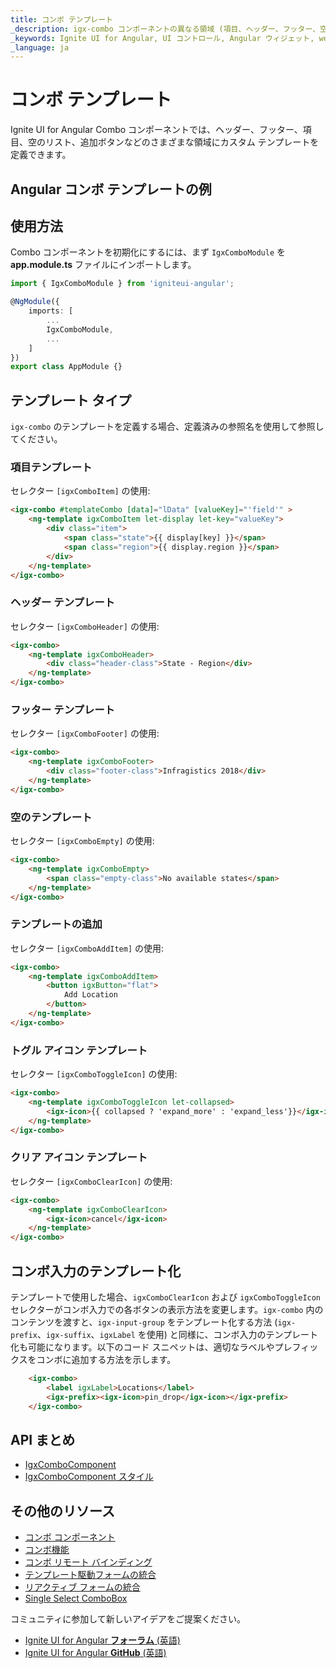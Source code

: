 ```yaml
---
title: コンボ テンプレート
_description: igx-combo コンポーネントの異なる領域 (項目、ヘッダー、フッター、空リスト、ボタンの追加) にカスタム テンプレートを定義できます。
_keywords: Ignite UI for Angular, UI コントロール, Angular ウィジェット, web ウィジェット, UI ウィジェット, Angular, ネイティブ Angular コンポーネント スイート, ネイティブ Angular コントロール, ネイティブ Angular コンポーネント ライブラリ, Angular Combo コンポーネント,  Angular テンプレート, Angular Combo テンプレート
_language: ja
---
```


# コンボ テンプレート
<p class="highlight">
Ignite UI for Angular Combo コンポーネントでは、ヘッダー、フッター、項目、空のリスト、追加ボタンなどのさまざまな領域にカスタム テンプレートを定義できます。
</p>

## Angular コンボ テンプレートの例


<code-view style="height: 450px;"
           data-demos-base-url="{environment:demosBaseUrl}"
           iframe-src="{environment:demosBaseUrl}/lists/combo-template" alt="Angular コンボ テンプレートの例">
</code-view>


## 使用方法
Combo コンポーネントを初期化にするには、まず `IgxComboModule` を **app.module.ts**  ファイルにインポートします。

```typescript
import { IgxComboModule } from 'igniteui-angular';

@NgModule({
    imports: [
        ...
        IgxComboModule,
        ...
    ]
})
export class AppModule {}
```

## テンプレート タイプ
`igx-combo` のテンプレートを定義する場合、定義済みの参照名を使用して参照してください。

### 項目テンプレート
セレクター `[igxComboItem]` の使用:

```html
<igx-combo #templateCombo [data]="lData" [valueKey]="'field'" >
    <ng-template igxComboItem let-display let-key="valueKey">
        <div class="item">
            <span class="state">{{ display[key] }}</span>
            <span class="region">{{ display.region }}</span>
        </div>
    </ng-template>
</igx-combo>
```

### ヘッダー テンプレート
セレクター `[igxComboHeader]` の使用:

```html
<igx-combo>
    <ng-template igxComboHeader>
        <div class="header-class">State - Region</div>
    </ng-template>
</igx-combo>
```

### フッター テンプレート
セレクター `[igxComboFooter]` の使用:

```html
<igx-combo>
    <ng-template igxComboFooter>
        <div class="footer-class">Infragistics 2018</div>
    </ng-template>
</igx-combo>
```

### 空のテンプレート
セレクター `[igxComboEmpty]` の使用:

```html
<igx-combo>
    <ng-template igxComboEmpty>
        <span class="empty-class">No available states</span>
    </ng-template>
</igx-combo>
```

### テンプレートの追加
セレクター `[igxComboAddItem]` の使用:

```html
<igx-combo>
    <ng-template igxComboAddItem>
        <button igxButton="flat">
            Add Location
        </button>
    </ng-template>
</igx-combo>
```

### トグル アイコン テンプレート
セレクター `[igxComboToggleIcon]` の使用:

```html
<igx-combo>
    <ng-template igxComboToggleIcon let-collapsed>
        <igx-icon>{{ collapsed ? 'expand_more' : 'expand_less'}}</igx-icon>
    </ng-template>
</igx-combo>
```

### クリア アイコン テンプレート
セレクター `[igxComboClearIcon]` の使用:

```html
<igx-combo>
    <ng-template igxComboClearIcon>
        <igx-icon>cancel</igx-icon>
    </ng-template>
</igx-combo>
```

## コンボ入力のテンプレート化
テンプレートで使用した場合、`igxComboClearIcon` および `igxComboToggleIcon` セレクターがコンボ入力での各ボタンの表示方法を変更します。`igx-combo` 内のコンテンツを渡すと、`igx-input-group` をテンプレート化する方法 (`igx-prefix`、`igx-suffix`、`igxLabel` を使用) と同様に、コンボ入力のテンプレート化も可能になります。以下のコード スニペットは、適切なラベルやプレフィックスをコンボに追加する方法を示します。

```html
    <igx-combo>
        <label igxLabel>Locations</label>
        <igx-prefix><igx-icon>pin_drop</igx-icon></igx-prefix>
    </igx-combo>
```

## API まとめ
<div class="divider--half"></div>

* [IgxComboComponent]({environment:angularApiUrl}/classes/igxcombocomponent.html)
* [IgxComboComponent スタイル]({environment:sassApiUrl}/index.html#function-igx-combo-theme)

## その他のリソース
<div class="divider--half"></div>

* [コンボ コンポーネント](combo.md)
* [コンボ機能](combo-features.md)
* [コンボ リモート バインディング](combo-remote.md)
* [テンプレート駆動フォームの統合](input-group.md)
* [リアクティブ フォームの統合](angular-reactive-form-validation.md)
* [Single Select ComboBox](simple-combo.md)

コミュニティに参加して新しいアイデアをご提案ください。

* [Ignite UI for Angular **フォーラム** (英語)](https://www.infragistics.com/community/forums/f/ignite-ui-for-angular)
* [Ignite UI for Angular **GitHub** (英語)](https://github.com/IgniteUI/igniteui-angular)
